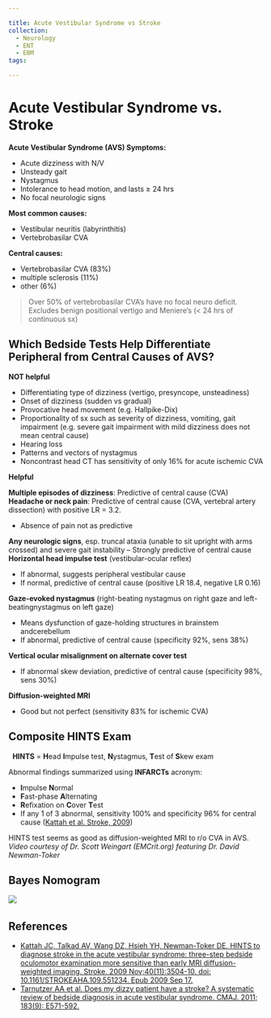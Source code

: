 ```yaml
---

title: Acute Vestibular Syndrome vs Stroke
collection:
  - Neurology
  - ENT
  - EBM
tags:

---
```


# Acute Vestibular Syndrome vs. Stroke

**Acute Vestibular Syndrome (AVS) Symptoms:**

-   Acute dizziness with N/V
-   Unsteady gait
-   Nystagmus
-   Intolerance to head motion, and lasts ≥ 24 hrs
-   No focal neurologic signs

**Most common causes:**

-   Vestibular neuritis (labyrinthitis)
-   Vertebrobasilar CVA 

**Central causes:**

- Vertebrobasilar CVA (83%)
- multiple sclerosis (11%)
- other (6%) 

> Over 50% of vertebrobasilar CVA’s have no focal neuro deficit.
> Excludes benign positional vertigo and Meniere’s (&lt; 24 hrs of continuous sx)

## Which Bedside Tests Help Differentiate Peripheral from Central Causes of AVS? 

**NOT helpful**

-   Differentiating type of dizziness (vertigo, presyncope, unsteadiness)
-   Onset of dizziness (sudden vs gradual)
-   Provocative head movement (e.g. Hallpike-Dix)
-   Proportionality of sx such as severity of dizziness, vomiting, gait impairment (e.g. severe gait impairment with mild dizziness does not mean central cause)
-   Hearing loss
-   Patterns and vectors of nystagmus
-   Noncontrast head CT has sensitivity of only 16% for acute ischemic CVA

**Helpful**

**Multiple episodes of dizziness**: Predictive of central cause (CVA)
**Headache or neck pain**: Predictive of central cause (CVA, vertebral artery dissection) with positive LR = 3.2. 
-   Absence of pain not as predictive

**Any neurologic signs**, esp. truncal ataxia (unable to sit upright with arms crossed) and severe gait instability – Strongly predictive of central cause
**Horizontal head impulse test** (vestibular-ocular reflex)
-   If abnormal, suggests peripheral vestibular cause
-   If normal, predictive of central cause (positive LR 18.4, negative LR 0.16)

**Gaze-evoked nystagmus** (right-beating nystagmus on right gaze and left-beatingnystagmus on left gaze)
-   Means dysfunction of gaze-holding structures in brainstem andcerebellum
-   If abnormal, predictive of central cause (specificity 92%, sens 38%) 

**Vertical ocular misalignment on alternate cover test**
-   If abnormal skew deviation, predictive of central cause (specificity 98%, sens 30%)

**Diffusion-weighted MRI**
-   Good but not perfect (sensitivity 83% for ischemic CVA)

## Composite HINTS Exam

 
**HINTS** = **H**ead **I**mpulse test, **N**ystagmus, **T**est of **S**kew exam

Abnormal findings summarized using **INFARCTs** acronym:
-   **I**mpulse **N**ormal 
-   **F**ast-phase **A**lternating 
-   **R**efixation on **C**over **T**est 
-   If any 1 of 3 abnormal, sensitivity 100% and specificity 96% for central cause ([Kattah et al. Stroke, 2009](https://www.ncbi.nlm.nih.gov/pubmed/?term=19762709))

HINTS test seems as good as diffusion-weighted MRI to r/o CVA in AVS. 
*Video courtesy of Dr. Scott Weingart (EMCrit.org) featuring Dr. David Newman-Toker*

## Bayes Nomogram

![](https://d2p53dh3qxfm0x.cloudfront.net/uploads/img/1jx/5/m/d09e5f09-0a17-59ce-85df-c7b6f2ed2abc/640.png) 

## References

-   [Kattah JC, Talkad AV, Wang DZ, Hsieh YH, Newman-Toker DE. HINTS to diagnose stroke in the acute vestibular syndrome: three-step bedside oculomotor examination more sensitive than early MRI diffusion-weighted imaging. Stroke. 2009 Nov;40(11):3504-10. doi: 10.1161/STROKEAHA.109.551234. Epub 2009 Sep 17.](https://www.ncbi.nlm.nih.gov/pubmed/?term=19762709)
-   [Tarnutzer AA et al. Does my dizzy patient have a stroke? A systematic review of bedside diagnosis in acute vestibular syndrome. CMAJ. 2011; 183(9): E571-592.](https://www.ncbi.nlm.nih.gov/pubmed/?term=21576300)
